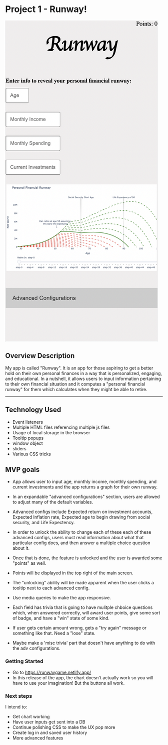 # Project 1 - Runway!

![Image](images/runway_main.png)

## Overview Description

My app is called "Runway". It is an app for those aspiring to get a better hold on their own personal finances in a way that is personalized, engaging, and educational. In a nutshell, it allows users to input information pertaining to their own financial situation and it computes a "personal financial runway" for them which calculates when they might be able to retire.

---

## Technology Used

- Event listeners
- Multiple HTML files referencing multiple js files
- Usage of local storage in the browser
- Tooltip popups
- window object
- sliders
- Various CSS tricks

## MVP goals

- App allows user to input age, monthly income, monthly spending, and current investments and the app returns a graph for their own runway.

- In an expandable "advanced configurations" section, users are allowed to adjust many of the default variables.

- Advanced configs include Expected return on investment accounts, Expected Inflation rate, Expected age to begin drawing from social security, and Life Expectency.

- In order to unlock the ability to change each of these each of these advanced configs, users must read information about what that particular config does, and then answer a multiple choice question about it.

- Once that is done, the feature is unlocked and the user is awarded some "points" as well.

- Points will be displayed in the top right of the main screen.

- The "unlocking" ability will be made apparent when the user clicks a tooltip next to each advanced config.

- Use media queries to make the app responsive.

- Each field has trivia that is going to have mulitple chboice questions which, when answered correctly, will award user points, give some sort of badge, and have a "win" state of some kind.

- If user gets certain amount wrong, gets a "try again" message or something like that. Need a "lose" state.

- Maybe make a 'misc trivia' part that doesn't have anything to do with the adv configurations.



### Getting Started

- Go to https://runwaygame.netlify.app/
- In this release of the app, the chart doesn't actually work so you will have to use your imagination! But the buttons all work.

### Next steps

I intend to:

- Get chart working
- Have user inputs get sent into a DB
- Continue polishing CSS to make the UX pop more
- Create log in and saved user history
- More advanced features